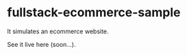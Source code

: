 # fullstack-ecommerce-sample
It simulates an ecommerce website. 

See it live here (soon...).

<!--## Technologie Stack

* Python/Flask (Backend) 
* Javascript/ Vue (SPA Frontend)
* Bootstrap
* Paypal API 
* Auth0 API
